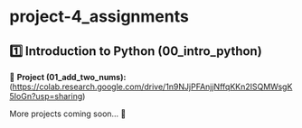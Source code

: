 # project-4_assignments

## 1️⃣ Introduction to Python (00_intro_python)
📄 **Project (01_add_two_nums):**(https://colab.research.google.com/drive/1n9NJjPFAnjjNffqKKn2ISQMWsgK5IoGn?usp=sharing)

More projects coming soon... 🚀

